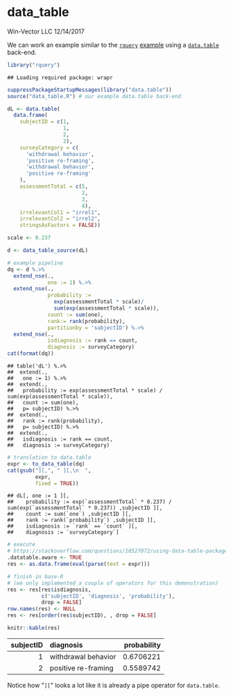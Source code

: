 data\_table
================
Win-Vector LLC
12/14/2017

We can work an example similar to the [`rquery`](https://winvector.github.io/rquery/) [example](https://winvector.github.io/rquery/index.html) using a [`data.table`](http://r-datatable.com/) back-end.

``` r
library("rquery")
```

    ## Loading required package: wrapr

``` r
suppressPackageStartupMessages(library("data.table"))
source("data_table.R") # our example data.table back-end

dL <- data.table(
  data.frame(
    subjectID = c(1,                   
                  1,
                  2,                   
                  2),
    surveyCategory = c(
      'withdrawal behavior',
      'positive re-framing',
      'withdrawal behavior',
      'positive re-framing'
    ),
    assessmentTotal = c(5,                 
                        2,
                        3,                  
                        4),
    irrelevantCol1 = "irrel1",
    irrelevantCol2 = "irrel2",
    stringsAsFactors = FALSE))

scale <- 0.237

d <- data_table_source(dL)

# example pipeline
dq <- d %.>%
  extend_nse(.,
             one := 1) %.>%
  extend_nse(.,
             probability :=
               exp(assessmentTotal * scale)/
               sum(exp(assessmentTotal * scale)),
             count := sum(one),
             rank:= rank(probability),
             partitionby = 'subjectID') %.>%
  extend_nse(.,
             isdiagnosis := rank == count,
             diagnosis := surveyCategory)
cat(format(dq))
```

    ## table('dL') %.>%
    ##  extend(.,
    ##   one := 1) %.>%
    ##  extend(.,
    ##   probability := exp(assessmentTotal * scale) / sum(exp(assessmentTotal * scale)),
    ##   count := sum(one),
    ##   p= subjectID) %.>%
    ##  extend(.,
    ##   rank := rank(probability),
    ##   p= subjectID) %.>%
    ##  extend(.,
    ##   isdiagnosis := rank == count,
    ##   diagnosis := surveyCategory)

``` r
# translation to data.table
expr <- to_data_table(dq)
cat(gsub("][,", " ][,\n  ", 
         expr, 
         fixed = TRUE))
```

    ## dL[, one := 1 ][,
    ##    probability := exp(`assessmentTotal` * 0.237) / sum(exp(`assessmentTotal` * 0.237)) ,subjectID ][,
    ##    count := sum(`one`) ,subjectID ][,
    ##    rank := rank(`probability`) ,subjectID ][,
    ##    isdiagnosis := `rank` == `count` ][,
    ##    diagnosis := `surveyCategory`]

``` r
# execute
# https://stackoverflow.com/questions/10527072/using-data-table-package-inside-my-own-package
.datatable.aware <- TRUE
res <- as.data.frame(eval(parse(text = expr)))

# finish in base-R 
# (we only implemented a couple of operators for this demonstration)
res <- res[res$isdiagnosis, 
           c('subjectID', 'diagnosis', 'probability'),
           drop = FALSE]
row.names(res) <- NULL
res <- res[order(res$subjectID), , drop = FALSE]

knitr::kable(res)
```

|  subjectID| diagnosis           |  probability|
|----------:|:--------------------|------------:|
|          1| withdrawal behavior |    0.6706221|
|          2| positive re-framing |    0.5589742|

Notice how "`][`" looks a lot like it is already a pipe operator for `data.table`.
